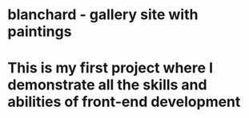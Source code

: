 # blanchard - gallery site with paintings
# This is my first project where I demonstrate all the skills and abilities of front-end development
